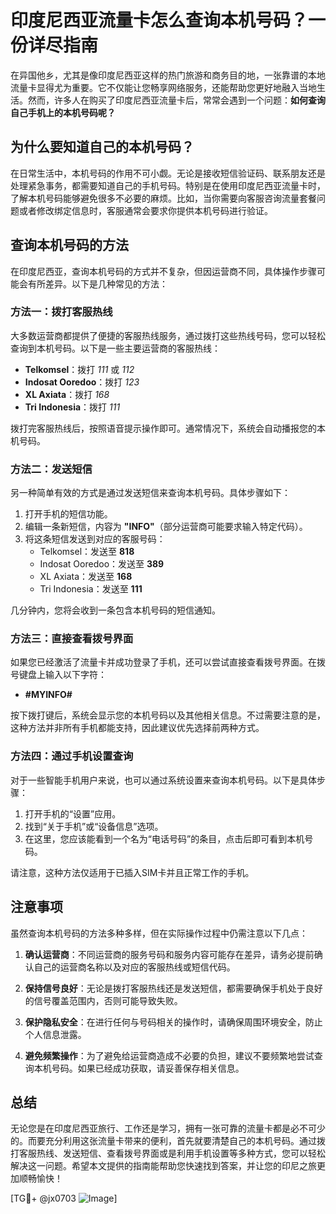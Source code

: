 # 印度尼西亚流量卡怎么查询本机号码？一份详尽指南

在异国他乡，尤其是像印度尼西亚这样的热门旅游和商务目的地，一张靠谱的本地流量卡显得尤为重要。它不仅能让您畅享网络服务，还能帮助您更好地融入当地生活。然而，许多人在购买了印度尼西亚流量卡后，常常会遇到一个问题：**如何查询自己手机上的本机号码呢？**

## 为什么要知道自己的本机号码？

在日常生活中，本机号码的作用不可小觑。无论是接收短信验证码、联系朋友还是处理紧急事务，都需要知道自己的手机号码。特别是在使用印度尼西亚流量卡时，了解本机号码能够避免很多不必要的麻烦。比如，当你需要向客服咨询流量套餐问题或者修改绑定信息时，客服通常会要求你提供本机号码进行验证。

## 查询本机号码的方法

在印度尼西亚，查询本机号码的方式并不复杂，但因运营商不同，具体操作步骤可能会有所差异。以下是几种常见的方法：

### 方法一：拨打客服热线

大多数运营商都提供了便捷的客服热线服务，通过拨打这些热线号码，您可以轻松查询到本机号码。以下是一些主要运营商的客服热线：

- **Telkomsel**：拨打 *111* 或 *112*
- **Indosat Ooredoo**：拨打 *123*
- **XL Axiata**：拨打 *168*
- **Tri Indonesia**：拨打 *111*

拨打完客服热线后，按照语音提示操作即可。通常情况下，系统会自动播报您的本机号码。

### 方法二：发送短信

另一种简单有效的方式是通过发送短信来查询本机号码。具体步骤如下：

1. 打开手机的短信功能。
2. 编辑一条新短信，内容为 **"INFO"**（部分运营商可能要求输入特定代码）。
3. 将这条短信发送到对应的客服号码：
   - Telkomsel：发送至 **818**
   - Indosat Ooredoo：发送至 **389**
   - XL Axiata：发送至 **168**
   - Tri Indonesia：发送至 **111**

几分钟内，您将会收到一条包含本机号码的短信通知。

### 方法三：直接查看拨号界面

如果您已经激活了流量卡并成功登录了手机，还可以尝试直接查看拨号界面。在拨号键盘上输入以下字符：

- **#MYINFO#**

按下拨打键后，系统会显示您的本机号码以及其他相关信息。不过需要注意的是，这种方法并非所有手机都能支持，因此建议优先选择前两种方式。

### 方法四：通过手机设置查询

对于一些智能手机用户来说，也可以通过系统设置来查询本机号码。以下是具体步骤：

1. 打开手机的“设置”应用。
2. 找到“关于手机”或“设备信息”选项。
3. 在这里，您应该能看到一个名为“电话号码”的条目，点击后即可看到本机号码。

请注意，这种方法仅适用于已插入SIM卡并且正常工作的手机。

## 注意事项

虽然查询本机号码的方法多种多样，但在实际操作过程中仍需注意以下几点：

1. **确认运营商**：不同运营商的服务号码和服务内容可能存在差异，请务必提前确认自己的运营商名称以及对应的客服热线或短信代码。
   
2. **保持信号良好**：无论是拨打客服热线还是发送短信，都需要确保手机处于良好的信号覆盖范围内，否则可能导致失败。

3. **保护隐私安全**：在进行任何与号码相关的操作时，请确保周围环境安全，防止个人信息泄露。

4. **避免频繁操作**：为了避免给运营商造成不必要的负担，建议不要频繁地尝试查询本机号码。如果已经成功获取，请妥善保存相关信息。

## 总结

无论您是在印度尼西亚旅行、工作还是学习，拥有一张可靠的流量卡都是必不可少的。而要充分利用这张流量卡带来的便利，首先就要清楚自己的本机号码。通过拨打客服热线、发送短信、查看拨号界面或是利用手机设置等多种方式，您可以轻松解决这一问题。希望本文提供的指南能帮助您快速找到答案，并让您的印尼之旅更加顺畅愉快！

[TG💪+ @jx0703 ![Image](https://github.com/user-attachments/assets/dbca1d08-cadb-493c-b0ec-ad6f7a83f270)]